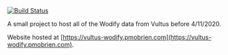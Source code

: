 [![Build Status](https://travis-ci.org/pmobrien/vultus-wodify.svg?branch=develop)](https://travis-ci.org/pmobrien/vultus-wodify)

A small project to host all of the Wodify data from Vultus before 4/11/2020.

Website hosted at [https://vultus-wodify.pmobrien.com](https://vultus-wodify.pmobrien.com).
